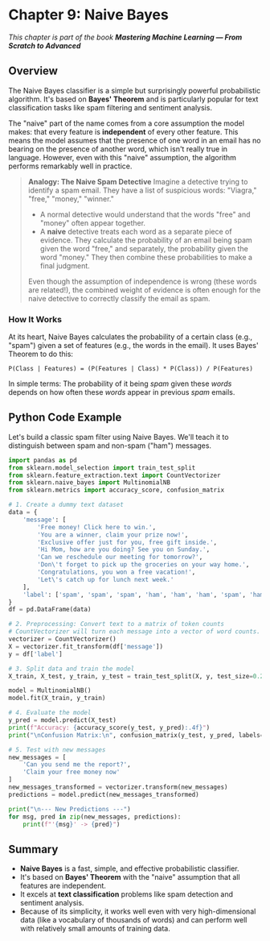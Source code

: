 # Chapter 9: Naive Bayes

_This chapter is part of the book **Mastering Machine Learning — From Scratch to Advanced**_

## Overview

The Naive Bayes classifier is a simple but surprisingly powerful probabilistic algorithm. It's based on **Bayes' Theorem** and is particularly popular for text classification tasks like spam filtering and sentiment analysis.

The "naive" part of the name comes from a core assumption the model makes: that every feature is **independent** of every other feature. This means the model assumes that the presence of one word in an email has no bearing on the presence of another word, which isn't really true in language. However, even with this "naive" assumption, the algorithm performs remarkably well in practice.

> **Analogy: The Naive Spam Detective**
> Imagine a detective trying to identify a spam email. They have a list of suspicious words: "Viagra," "free," "money," "winner."
> - A normal detective would understand that the words "free" and "money" often appear together.
> - A **naive** detective treats each word as a separate piece of evidence. They calculate the probability of an email being spam given the word "free," and separately, the probability given the word "money." They then combine these probabilities to make a final judgment.
>
> Even though the assumption of independence is wrong (these words are related!), the combined weight of evidence is often enough for the naive detective to correctly classify the email as spam.

### How It Works

At its heart, Naive Bayes calculates the probability of a certain class (e.g., "spam") given a set of features (e.g., the words in the email). It uses Bayes' Theorem to do this:

`P(Class | Features) = (P(Features | Class) * P(Class)) / P(Features)`

In simple terms: The probability of it being *spam* given these *words* depends on how often these *words* appear in previous *spam* emails.

## Python Code Example

Let's build a classic spam filter using Naive Bayes. We'll teach it to distinguish between spam and non-spam ("ham") messages.

```python
import pandas as pd
from sklearn.model_selection import train_test_split
from sklearn.feature_extraction.text import CountVectorizer
from sklearn.naive_bayes import MultinomialNB
from sklearn.metrics import accuracy_score, confusion_matrix

# 1. Create a dummy text dataset
data = {
    'message': [
        'Free money! Click here to win.',
        'You are a winner, claim your prize now!',
        'Exclusive offer just for you, free gift inside.',
        'Hi Mom, how are you doing? See you on Sunday.',
        'Can we reschedule our meeting for tomorrow?',
        'Don\'t forget to pick up the groceries on your way home.',
        'Congratulations, you won a free vacation!',
        'Let\'s catch up for lunch next week.'
    ],
    'label': ['spam', 'spam', 'spam', 'ham', 'ham', 'ham', 'spam', 'ham']
}
df = pd.DataFrame(data)

# 2. Preprocessing: Convert text to a matrix of token counts
# CountVectorizer will turn each message into a vector of word counts.
vectorizer = CountVectorizer()
X = vectorizer.fit_transform(df['message'])
y = df['label']

# 3. Split data and train the model
X_train, X_test, y_train, y_test = train_test_split(X, y, test_size=0.25, random_state=42)

model = MultinomialNB()
model.fit(X_train, y_train)

# 4. Evaluate the model
y_pred = model.predict(X_test)
print(f"Accuracy: {accuracy_score(y_test, y_pred):.4f}")
print("\nConfusion Matrix:\n", confusion_matrix(y_test, y_pred, labels=['ham', 'spam']))

# 5. Test with new messages
new_messages = [
    'Can you send me the report?',
    'Claim your free money now'
]
new_messages_transformed = vectorizer.transform(new_messages)
predictions = model.predict(new_messages_transformed)

print("\n--- New Predictions ---")
for msg, pred in zip(new_messages, predictions):
    print(f"'{msg}' -> {pred}")
```

## Summary

- **Naive Bayes** is a fast, simple, and effective probabilistic classifier.
- It's based on **Bayes' Theorem** with the "naive" assumption that all features are independent.
- It excels at **text classification** problems like spam detection and sentiment analysis.
- Because of its simplicity, it works well even with very high-dimensional data (like a vocabulary of thousands of words) and can perform well with relatively small amounts of training data.